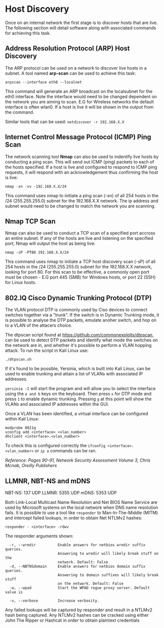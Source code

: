 # Host Discovery

Once on an internal network the first stage is to discover hosts that are live.  The following section will detail software along with associated commands for achieving this task.

## Address Resolution Protocol (ARP) Host Discovery

The ARP protocol can be used on a network to discover live hosts in a subnet.  A tool named **arp-scan** can be used to achieve this task:

`arpscan --interface eth0 --localnet`

This command will generate an ARP broadcast on the localsubnet for the eth0 interface.  Note the interface would need to be changed dependent on the network you are aiming to scan.  E.G for Wireless networks the default interface is often wlan0.  If a host is live it will be shown in the output from the command.

Similar tools that can be used:
`netdiscover -r 192.168.X.X`

## Internet Control Message Protocol (ICMP) Ping Scan

The network scanning tool **Nmap** can also be used to indentify live hosts by conducting a ping scan.  This will send out ICMP (ping) packets to each of the hosts specified.  If a host is live and configured to respond to ICMP ping requests, it will respond with an acknowledgement thus confirming the host is live:

`nmap -sn -vv -192.168.X.X/24`

This command uses nmap to initiate a ping scan (-sn) of all 254 hosts in the /24 (255.255.255.0) subnet for the 192.168.X.X network.  The ip address and subnet would need to be changed to match the network you are scanning.

## Nmap TCP Scan

Nmap can also be used to conduct a TCP scan of a specified port accross an entire subnet.  If any of the hosts are live and listening on the specified port, Nmap will output the host as being live:

`nmap -sP -PT80 192.168.X.X/24`

This command uses nmap to initiate a TCP host discovery scan (-sP) of all 254 hosts in the /24 (255.255.255.0) subnet for the 192.168.X.X network, looking for port 80.  For this scan to be effective, a commonly open port must be chosen - E.G port 445 (SMB) for Windows hosts, or port 22 (SSH) for Linux hosts.


## 802.lQ Cisco Dynamic Trunking Protocol (DTP) 

The VLAN protocol DTP is commonly used by Ciso devices to connect switches together via a "trunk". If the switch is in Dynamic Trunking mode, it is possible to analyse the DTP packets, emulate anoher switch, and hop on to a VLAN of the attacers choice.

The dtpscan script found at https://github.com/commonexploits/dtpscan, can be used to detect DTP packets and identify what mode the switches on the network are in, and whether it's possible to perform a VLAN hopping attack. To run the script in Kali Linux use:

`./dtpscan.sh`

If it's found to be possible, Yersinia, which is built into Kali Linux, can be used to enable trunking and attain a list of VLANs with associated IP addresses.

`yersinia -I` will start the program and will allow you to select the interface using the `a and b` keys on the keyboard. Then press `x` for DTP mode and press `1` to enable dynamic trunking. Pressing `g` at this point will show the VLANs and associated IP addresses within the GUI.

Once a VLAN has been identified, a virtual interface can be configured within Kali Linux:

```
modprobe 8021q
vconfig add <interface> <vlan_number>
dhclient <interface>.<vlan_number>
```

To check this is configured correctly the `ifconfig <interface>.<vlan_number>` or `ip a` commands can be ran.

*Reference: Pages 90-91, Network Security Assessment Volume 3, Chris Mcnab, Oreilly Publishers*

## LLMNR, NBT-NS and mDNS

NBT-NS: 137 UDP
LLMNR: 5355 UDP
mDNS: 5353 UDP

Both Link-Local Multicast Name Resolution and Net BIOS Name Service are used by Microsoft systems on the local network when DNS name resolution fails. It is possible to use a tool like `responder` to Man-In-The-Middle (MITM) and intercept failed lookups, in order to obtain Net NTLMv2 hashes:

`responder - <interface> -rdwv`

The responder arguments shown:

```
  -r, --wredir          Enable answers for netbios wredir suffix queries.
                        Answering to wredir will likely break stuff on the
                        network. Default: False
  -d, --NBTNSdomain     Enable answers for netbios domain suffix queries.
                        Answering to domain suffixes will likely break stuff
                        on the network. Default: False
  -w, --wpad            Start the WPAD rogue proxy server. Default value is

  -v, --verbose         Increase verbosity.
```

Any failed lookups will be captured by responder and result in a NTLMv2 hash being captured. Any NTLMv2 hashes can be cracked using either John The Ripper or Hashcat in order to obtain plaintext credentials

